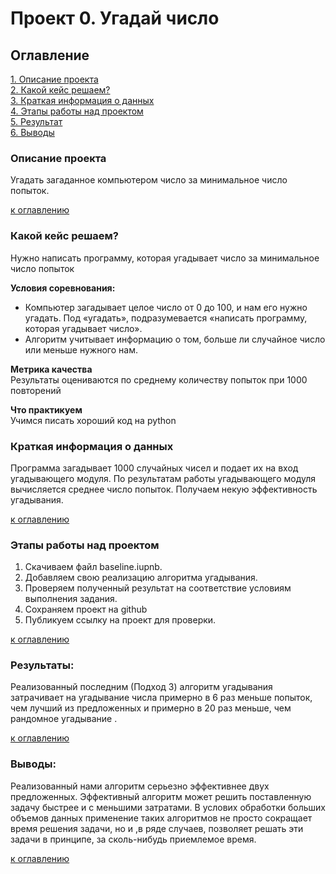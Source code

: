 # Проект 0. Угадай число
 
## Оглавление
[1. Описание проекта](.README.md#Описание-проекта)  
[2. Какой кейс решаем?](.README.md#Какой-кейс-решаем)  
[3. Краткая информация о данных](.README.md#Краткая-информация-о-данных)  
[4. Этапы работы над проектом](.README.md#Этапы-работы-над-проектом)  
[5. Результат](.README.md#Результат)    
[6. Выводы](.README.md#Выводы) 

### Описание проекта    
Угадать загаданное компьютером число за минимальное число попыток.

[к оглавлению](#оглавление)


### Какой кейс решаем?    
Нужно написать программу, которая угадывает число за минимальное число попыток

**Условия соревнования:**  
- Компьютер загадывает целое число от 0 до 100, и нам его нужно угадать. Под «угадать», подразумевается «написать программу, которая угадывает число».
- Алгоритм учитывает информацию о том, больше ли случайное число или меньше нужного нам.

**Метрика качества**     
Результаты оцениваются по среднему количеству попыток при 1000 повторений

**Что практикуем**     
Учимся писать хороший код на python


### Краткая информация о данных
Программа загадывает 1000 случайных чисел и подает их на вход угадывающего модуля.
По результатам работы угадывающего модуля вычисляется среднее число попыток.
Получаем некую эффективность угадывания.  
  
[к оглавлению](#оглавление)


### Этапы работы над проектом  
1. Скачиваем файл baseline.iupnb. 
2. Добавляем свою реализацию алгоритма угадывания.
3. Проверяем полученный результат на соответствие условиям выполнения задания.
4. Сохраняем проект на github
5. Публикуем ссылку на проект для проверки.

[к оглавлению](#оглавление)


### Результаты:  
Реализованный последним (Подход 3) алгоритм угадывания затрачивает на угадывание числа  примерно в 6 раз меньше попыток, чем лучший из предложенных и примерно в 20 раз меньше, чем рандомное угадывание .

[к оглавлению](#оглавление)


### Выводы:  
Реализованный нами алгоритм серьезно эффективнее двух предложенных.
Эффективный алгоритм может решить поставленную задачу быстрее и с меньшими затратами.
В услових обработки больших объемов данных применение таких алгоритмов не просто сокращает
время решения задачи, но и ,в ряде случаев, позволяет решать эти задачи в принципе, за сколь-нибудь приемлемое время.

[к оглавлению](#оглавление)


